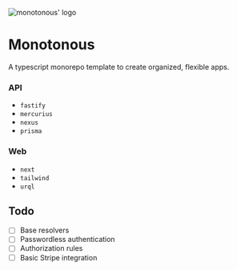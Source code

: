![monotonous' logo](https://github.com/kidqueb/monotonoys/blob/master/logo.png?raw=true)

# Monotonous

A typescript monorepo template to create organized, flexible apps.

### API

- `fastify`
- `mercurius`
- `nexus`
- `prisma`

### Web

- `next`
- `tailwind`
- `urql`

## Todo

- [ ] Base resolvers
- [ ] Passwordless authentication
- [ ] Authorization rules
- [ ] Basic Stripe integration
